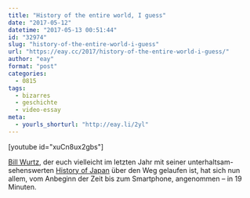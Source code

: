 ```yaml
---
title: "History of the entire world, I guess"
date: "2017-05-12"
datetime: "2017-05-13 00:51:44"
id: "32974"
slug: "history-of-the-entire-world-i-guess"
url: "https://eay.cc/2017/history-of-the-entire-world-i-guess/"
author: "eay"
format: "post"
categories:
  - 0815
tags:
  - bizarres
  - geschichte
  - video-essay
meta:
  - yourls_shorturl: "http://eay.li/2yl"
---
```


\[youtube id="xuCn8ux2gbs"\]

[Bill Wurtz](http://www.billwurtz.com/), der euch vielleicht im letzten Jahr mit seiner unterhaltsam-sehenswerten [History of Japan](https://www.youtube.com/watch?v=Mh5LY4Mz15o) über den Weg gelaufen ist, hat sich nun allem, vom Anbeginn der Zeit bis zum Smartphone, angenommen – in 19 Minuten.
